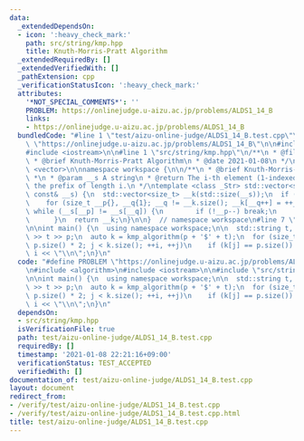 ```yaml
---
data:
  _extendedDependsOn:
  - icon: ':heavy_check_mark:'
    path: src/string/kmp.hpp
    title: Knuth-Morris-Pratt Algorithm
  _extendedRequiredBy: []
  _extendedVerifiedWith: []
  _pathExtension: cpp
  _verificationStatusIcon: ':heavy_check_mark:'
  attributes:
    '*NOT_SPECIAL_COMMENTS*': ''
    PROBLEM: https://onlinejudge.u-aizu.ac.jp/problems/ALDS1_14_B
    links:
    - https://onlinejudge.u-aizu.ac.jp/problems/ALDS1_14_B
  bundledCode: "#line 1 \"test/aizu-online-judge/ALDS1_14_B.test.cpp\"\n#define PROBLEM\
    \ \"https://onlinejudge.u-aizu.ac.jp/problems/ALDS1_14_B\"\n\n#include <algorithm>\n\
    #include <iostream>\n\n#line 1 \"src/string/kmp.hpp\"\n/**\n * @file kmp.hpp\n\
    \ * @brief Knuth-Morris-Pratt Algorithm\n * @date 2021-01-08\n */\n\n#include\
    \ <vector>\n\nnamespace workspace {\n\n/**\n * @brief Knuth-Morris-Pratt algorithm.\n\
    \ *\n * @param __s A string\n * @return The i-th element (1-indexed) describes\
    \ the prefix of length i.\n */\ntemplate <class _Str> std::vector<size_t> kmp_algorithm(_Str\
    \ const& __s) {\n  std::vector<size_t> __k(std::size(__s));\n  if (!__k.empty())\n\
    \    for (size_t __p{}, __q{1}; __q != __k.size(); __k[__q++] = ++__p)\n     \
    \ while (__s[__p] != __s[__q]) {\n        if (!__p--) break;\n        __p = __k[__p];\n\
    \      }\n  return __k;\n}\n\n}  // namespace workspace\n#line 7 \"test/aizu-online-judge/ALDS1_14_B.test.cpp\"\
    \n\nint main() {\n  using namespace workspace;\n\n  std::string t, p;\n  std::cin\
    \ >> t >> p;\n  auto k = kmp_algorithm(p + '$' + t);\n  for (size_t i = 0, j =\
    \ p.size() * 2; j < k.size(); ++i, ++j)\n    if (k[j] == p.size()) std::cout <<\
    \ i << \"\\n\";\n}\n"
  code: "#define PROBLEM \"https://onlinejudge.u-aizu.ac.jp/problems/ALDS1_14_B\"\n\
    \n#include <algorithm>\n#include <iostream>\n\n#include \"src/string/kmp.hpp\"\
    \n\nint main() {\n  using namespace workspace;\n\n  std::string t, p;\n  std::cin\
    \ >> t >> p;\n  auto k = kmp_algorithm(p + '$' + t);\n  for (size_t i = 0, j =\
    \ p.size() * 2; j < k.size(); ++i, ++j)\n    if (k[j] == p.size()) std::cout <<\
    \ i << \"\\n\";\n}\n"
  dependsOn:
  - src/string/kmp.hpp
  isVerificationFile: true
  path: test/aizu-online-judge/ALDS1_14_B.test.cpp
  requiredBy: []
  timestamp: '2021-01-08 22:21:16+09:00'
  verificationStatus: TEST_ACCEPTED
  verifiedWith: []
documentation_of: test/aizu-online-judge/ALDS1_14_B.test.cpp
layout: document
redirect_from:
- /verify/test/aizu-online-judge/ALDS1_14_B.test.cpp
- /verify/test/aizu-online-judge/ALDS1_14_B.test.cpp.html
title: test/aizu-online-judge/ALDS1_14_B.test.cpp
---
```

